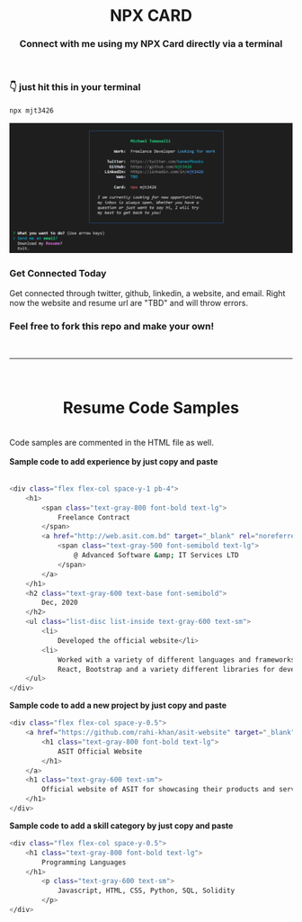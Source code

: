 <h1 align="center">  <strong>NPX CARD</strong> </h1>
<h3 align="center"> Connect with me using my NPX Card directly via a terminal </h3>

<br />

### <strong>👇 just hit this in your terminal</strong>

```bash
npx mjt3426
```
!["snapshot-npm.PNG"](https://github.com/mjt3426/npm-resume/blob/main/public_images/snapshot-npm.PNG?raw=true)
<br />

### <strong>Get Connected Today</strong>
Get connected through twitter, github, linkedin, a website, and email. Right now the website and resume url are "TBD" and will throw errors. 
<br />


### Feel free to fork this repo and make your own!
<br />

---

<br />
<h1 align="center"><strong>Resume Code Samples</strong></center></h1></br>
Code samples are commented in the HTML file as well.
<br />
<br />
<strong>Sample code to add experience by just copy and paste</strong>

```bash

<div class="flex flex-col space-y-1 pb-4">
	<h1>
		<span class="text-gray-800 font-bold text-lg">
			Freelance Contract
		</span>
		<a href="http://web.asit.com.bd" target="_blank" rel="noreferrer">
			<span class="text-gray-500 font-semibold text-lg">
				@ Advanced Software &amp; IT Services LTD
			</span>
		</a>
	</h1>
	<h2 class="text-gray-600 text-base font-semibold">
		Dec, 2020
	</h2>
	<ul class="list-disc list-inside text-gray-600 text-sm">
		<li>
			Developed the official website</li>
		<li>
			Worked with a variety of different languages and frameworks such as Javascript, 
			React, Bootstrap and a variety different libraries for development and Figma for mockup</li>
	</ul>
</div>

```
<strong>Sample code to add a new project by just copy and paste</strong>
```bash
<div class="flex flex-col space-y-0.5">
	<a href="https://github.com/rahi-khan/asit-website" target="_blank" rel="noreferrer">
		<h1 class="text-gray-800 font-bold text-lg">
			ASIT Official Website
		</h1>
	</a>
	<h1 class="text-gray-600 text-sm">
		Official website of ASIT for showcasing their products and services, built with React, Bootstrap
	</h1>
</div>
```

<strong>Sample code to add a skill category by just copy and paste</strong>

```bash
<div class="flex flex-col space-y-0.5">
	<h1 class="text-gray-800 font-bold text-lg">
		Programming Languages
	</h1>
		<p class="text-gray-600 text-sm">
			Javascript, HTML, CSS, Python, SQL, Solidity
		</p>
</div>
```
